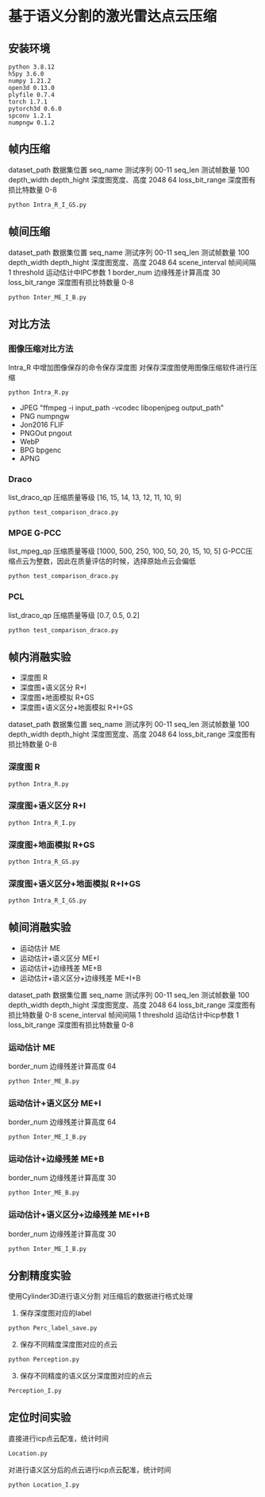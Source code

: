 # 基于语义分割的激光雷达点云压缩

## 安装环境

```
python 3.8.12
h5py 3.6.0
numpy 1.21.2
open3d 0.13.0
plyfile 0.7.4
torch 1.7.1
pytorch3d 0.6.0
spconv 1.2.1
numpngw 0.1.2
```

## 帧内压缩

dataset_path 数据集位置
seq_name 测试序列 00-11
seq_len 测试帧数量 100
depth_width depth_hight 深度图宽度、高度 2048 64
loss_bit_range 深度图有损比特数量 0-8

```python
python Intra_R_I_GS.py
```

## 帧间压缩

dataset_path 数据集位置
seq_name 测试序列 00-11
seq_len 测试帧数量 100
depth_width depth_hight 深度图宽度、高度 2048 64
scene_interval 帧间间隔 1
threshold 运动估计中IPC参数 1
border_num 边缘残差计算高度 30
loss_bit_range 深度图有损比特数量 0-8

```python
python Inter_ME_I_B.py
```

## 对比方法

### 图像压缩对比方法

Intra_R 中增加图像保存的命令保存深度图
对保存深度图使用图像压缩软件进行压缩
```python
python Intra_R.py
```

* JPEG "ffmpeg -i input_path -vcodec libopenjpeg output_path"
* PNG numpngw
* Jon2016 FLIF
* PNGOut pngout
* WebP
* BPG bpgenc
* APNG

### Draco 

list_draco_qp 压缩质量等级 [16, 15, 14, 13, 12, 11, 10, 9]

```python
python test_comparison_draco.py
```

### MPGE G-PCC

list_mpeg_qp 压缩质量等级 [1000, 500, 250, 100, 50, 20, 15, 10, 5]
G-PCC压缩点云为整数，因此在质量评估的时候，选择原始点云会偏低

```python
python test_comparison_draco.py
```
### PCL

list_draco_qp 压缩质量等级 [0.7, 0.5, 0.2]

```python
python test_comparison_draco.py
```

## 帧内消融实验

* 深度图 R
* 深度图+语义区分 R+I
* 深度图+地面模拟 R+GS
* 深度图+语义区分+地面模拟 R+I+GS

dataset_path 数据集位置
seq_name 测试序列 00-11
seq_len 测试帧数量 100
depth_width depth_hight 深度图宽度、高度 2048 64
loss_bit_range 深度图有损比特数量 0-8

### 深度图 R

```python
python Intra_R.py
```

### 深度图+语义区分 R+I

```python
python Intra_R_I.py
```

### 深度图+地面模拟 R+GS

```python
python Intra_R_GS.py
```

### 深度图+语义区分+地面模拟 R+I+GS

```python
python Intra_R_I_GS.py
```

## 帧间消融实验

* 运动估计 ME
* 运动估计+语义区分 ME+I
* 运动估计+边缘残差 ME+B
* 运动估计+语义区分+边缘残差 ME+I+B

dataset_path 数据集位置
seq_name 测试序列 00-11
seq_len 测试帧数量 100
depth_width depth_hight 深度图宽度、高度 2048 64
loss_bit_range 深度图有损比特数量 0-8
scene_interval 帧间间隔 1
threshold 运动估计中icp参数 1
loss_bit_range 深度图有损比特数量 0-8

### 运动估计 ME

border_num 边缘残差计算高度 64
```python
python Inter_ME_B.py
```

### 运动估计+语义区分 ME+I

border_num 边缘残差计算高度 64
```python
python Inter_ME_I_B.py
```

### 运动估计+边缘残差 ME+B

border_num 边缘残差计算高度 30
```python
python Inter_ME_B.py
```

### 运动估计+语义区分+边缘残差 ME+I+B

border_num 边缘残差计算高度 30
```python
python Inter_ME_I_B.py
```

## 分割精度实验

使用Cylinder3D进行语义分割
对压缩后的数据进行格式处理

1. 保存深度图对应的label
```python
python Perc_label_save.py
```

2. 保存不同精度深度图对应的点云
```python
python Perception.py
```

3. 保存不同精度的语义区分深度图对应的点云
```python
Perception_I.py
```

## 定位时间实验

直接进行icp点云配准，统计时间
```python
Location.py
```

对进行语义区分后的点云进行icp点云配准，统计时间
```python
python Location_I.py
```
